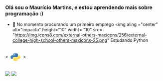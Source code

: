 ### Olá sou o Maurício Martins, e estou aprendendo mais sobre programação :)


- 🔭 No momento procurando um primeiro emprego
<img aling ="center" alt="impacta" height="10" widht= "10" src= "https://img.icons8.com/external-others-maxicons/256/external-college-high-school-others-maxicons-25.png" Estudando Python
<div style="display: inline_block"><br>
  <
  <img align="center" alt="Rafa-Python" height="30" width="40" src="https://raw.githubusercontent.com/devicons/devicon/master/icons/python/python-original.svg">
   >
</div>
  
  
##

<div> 

  <a href = "mailto:mauriciob.martins@hotmail.com"><img src="https://img.shields.io/badge/Microsoft_Outlook-0078D4?style=for-the-badge&logo=microsoft-outlook&logoColor=white" target="_blank"></a>
  <a href="https://www.linkedin.com/in/maurício-martins-303596247/" target="_blank"><img src="https://img.shields.io/badge/-LinkedIn-%230077B5?style=for-the-badge&logo=linkedin&logoColor=white" target="_blank"></a> 
